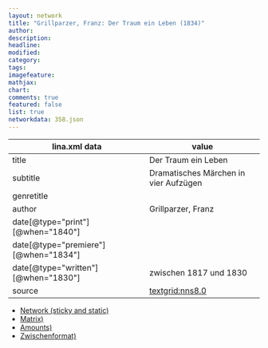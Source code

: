 ```yaml
---
layout: network
title: "Grillparzer, Franz: Der Traum ein Leben (1834)"
author:
description:
headline:
modified:
category:
tags:
imagefeature: 
mathjax: 
chart: 
comments: true
featured: false
list: true
networkdata: 358.json
---
```

lina.xml data  | value
------------- | -------------
title|Der Traum ein Leben
subtitle|Dramatisches Märchen in vier Aufzügen
genretitle|
author|Grillparzer, Franz
date[@type="print"][@when="1840"]|
date[@type="premiere"][@when="1834"]|
date[@type="written"][@when="1830"]|zwischen 1817 und 1830
source|[textgrid:nns8.0](https://textgridlab.org/1.0/tgcrud-public/rest/textgrid:nns8.0/data)



* [Network (sticky and static)](/linas/network358)
* [Matrix)](/linas/matrix358)
* [Amounts)](/linas/amount358)
* [Zwischenformat)](/linas/lina358 )
